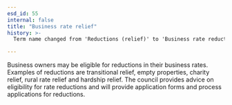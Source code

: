 ```yaml
---
esd_id: 55
internal: false
title: "Business rate relief"
history: >-
  Term name changed from 'Reductions (relief)' to 'Business rate reductions (relief)' and scope notes added in version 2.02. Term name changed from 'Business rate reductions (relief)' to 'Business - rates - reductions' in version 3.00. Name changed to 'Business rate relief' in version 4.00.

---
```


Business owners may be eligible for reductions in their business rates. Examples of reductions are transitional relief, empty properties, charity relief, rural rate relief and hardship relief.  The council provides advice on eligibility for rate reductions and will provide application forms and process applications for reductions.

